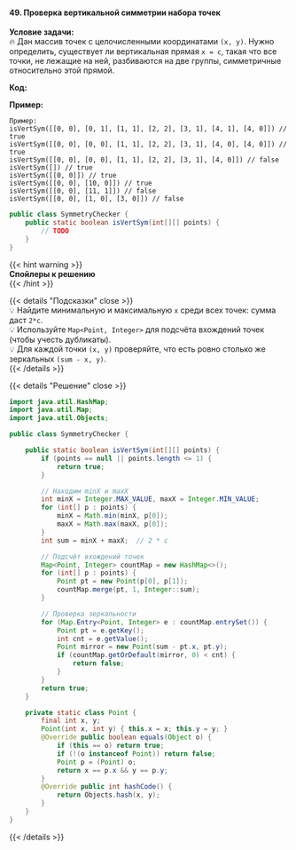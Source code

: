 #### 49. Проверка вертикальной симметрии набора точек

**Условие задачи:**  
🔥 Дан массив точек с целочисленными координатами `(x, y)`. Нужно определить, существует ли вертикальная прямая `x = c`, такая что все точки, не лежащие на ней, разбиваются на две группы, симметричные относительно этой прямой.

**Код:**

**Пример:**


```text
Пример:
isVertSym([[0, 0], [0, 1], [1, 1], [2, 2], [3, 1], [4, 1], [4, 0]]) // true
isVertSym([[0, 0], [0, 0], [1, 1], [2, 2], [3, 1], [4, 0], [4, 0]]) // true
isVertSym([[0, 0], [0, 0], [1, 1], [2, 2], [3, 1], [4, 0]]) // false
isVertSym([]) // true
isVertSym([[0, 0]]) // true
isVertSym([[0, 0], [10, 0]]) // true
isVertSym([[0, 0], [11, 1]]) // false
isVertSym([[0, 0], [1, 0], [3, 0]]) // false

```

```java
public class SymmetryChecker {
    public static boolean isVertSym(int[][] points) {
        // TODO
    }
}
````

{{< hint warning >}}  
**Спойлеры к решению**  
{{< /hint >}}

{{< details "Подсказки" close >}}  
💡 Найдите минимальную и максимальную `x` среди всех точек: сумма даст `2*c`.  
💡 Используйте `Map<Point, Integer>` для подсчёта вхождений точек (чтобы учесть дубликаты).  
💡 Для каждой точки `(x, y)` проверяйте, что есть ровно столько же зеркальных `(sum - x, y)`.  
{{< /details >}}

{{< details "Решение" close >}}

```java
import java.util.HashMap;
import java.util.Map;
import java.util.Objects;

public class SymmetryChecker {

    public static boolean isVertSym(int[][] points) {
        if (points == null || points.length <= 1) {
            return true;
        }

        // Находим minX и maxX
        int minX = Integer.MAX_VALUE, maxX = Integer.MIN_VALUE;
        for (int[] p : points) {
            minX = Math.min(minX, p[0]);
            maxX = Math.max(maxX, p[0]);
        }
        int sum = minX + maxX;  // 2 * c

        // Подсчёт вхождений точек
        Map<Point, Integer> countMap = new HashMap<>();
        for (int[] p : points) {
            Point pt = new Point(p[0], p[1]);
            countMap.merge(pt, 1, Integer::sum);
        }

        // Проверка зеркальности
        for (Map.Entry<Point, Integer> e : countMap.entrySet()) {
            Point pt = e.getKey();
            int cnt = e.getValue();
            Point mirror = new Point(sum - pt.x, pt.y);
            if (countMap.getOrDefault(mirror, 0) < cnt) {
                return false;
            }
        }
        return true;
    }

    private static class Point {
        final int x, y;
        Point(int x, int y) { this.x = x; this.y = y; }
        @Override public boolean equals(Object o) {
            if (this == o) return true;
            if (!(o instanceof Point)) return false;
            Point p = (Point) o;
            return x == p.x && y == p.y;
        }
        @Override public int hashCode() {
            return Objects.hash(x, y);
        }
    }
}
```

{{< /details >}}